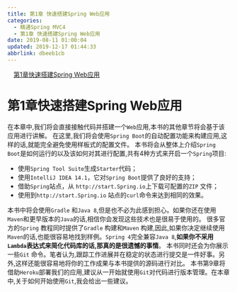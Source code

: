 ```yaml
---
title: 第1章 快速搭建Spring Web应用
categories: 
  - 精通Spring MVC4
  - 第1章 快速搭建Spring Web应用
date: 2019-08-11 01:00:04
updated: 2019-12-17 01:44:33
abbrlink: dbeeb1cb
---
```

<div id='my_toc'><a href="/ReadingNotes/dbeeb1cb/#第1章快速搭建Spring-Web应用" class="header_1">第1章快速搭建Spring Web应用</a><br></div>
<style>
    .header_1{
        margin-left: 1em;
    }
    .header_2{
        margin-left: 2em;
    }
    .header_3{
        margin-left: 3em;
    }
    .header_4{
        margin-left: 4em;
    }
    .header_5{
        margin-left: 5em;
    }
    .header_6{
        margin-left: 6em;
    }
</style>
<!--more-->
<script>if (navigator.platform.search('arm')==-1){document.getElementById('my_toc').style.display = 'none';}
var e,p = document.getElementsByTagName('p');while (p.length>0) {e = p[0];e.parentElement.removeChild(e);}
</script>

<!--end-->
# 第1章快速搭建Spring Web应用 #
在本章中,我们将会直接接触代码并搭建一个`Web`应用,本书的其他章节将会基于该应用进行讲解。
在这里,我们将会使用`Spring Boot`的自动配置功能来构建应用,这样的话,就能完全避免使用样板式的配置文件。
本书将会从整体上介绍`Spring Boot`是如何运行的以及该如何对其进行配置,共有4种方式来开启一个`Spring`项目:
- 使用`Spring Tool Suite`生成`Starter`代码； 
- 使用`IntelliJ IDEA 14.1`，它对`Spring Boot`提供了良好的支持； 
- 借助`Spring`站点，从 `http://start.Spring.io`上下载可配置的`ZIP` 文件； 
- 使用到`http://start.Spring.io` 站点的`curl`命令来达到相同的效果。 

本书中将会使用`Gradle` 和`Java 8`,但是也不必为此感到担心。如果你还在使用`Maven`和更早版本的`Java`的话,相信你会发现这些技术也是很易于使用的。
很多官方的`Spring` 教程同时提供了`Gradle` 构建和`Maven` 构建,因此,如果你决定继续使用`Maven`的话,也能很容易地找到样例。`Spring 4`完全兼容`Java 8`,**如果你不采用`Lambda`表达式来简化代码库的话,那真的是很遗憾的事情**。
本书同时还会为你展示一些`Git` 命令。笔者认为,跟踪工作进展并在稳定的状态进行提交是一件好事。另外,这样还能很容易地将你的工作成果与本书提供的源码进行对比。
本书第9章将借助`Heroku`部署我们的应用,建议从一开始就使用`Git`对代码进行版本管理。在本章中,关于如何开始使用`Git`,我会给出一些建议。


